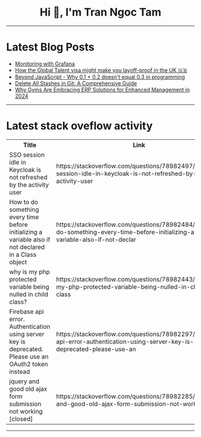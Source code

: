 <h1 align="center">Hi 👋, I'm Tran Ngoc Tam</h1>

---

# Latest Blog Posts 
<!-- BLOG-POST-LIST:START -->
- [Monitoring with Grafana](https://dev.to/chauhoangminhnguyen/monitoring-with-grafana-59l5)
- [How the Global Talent visa might make you layoff-proof in the UK 🇬🇧](https://dev.to/thewritingdev/how-the-global-talent-visa-might-make-you-layoff-proof-in-the-uk-37om)
- [Beyond JavaScript - Why 0.1 + 0.2 doesn&#39;t equal 0.3 in programming](https://dev.to/umangsinha12/beyond-javascript-why-01-02-doesnt-equal-03-in-programming-2bf3)
- [Delete All Stashes in Git: A Comprehensive Guide](https://dev.to/labex/delete-all-stashes-in-git-a-comprehensive-guide-5g5l)
- [Why Gyms Are Embracing ERP Solutions for Enhanced Management in 2024](https://dev.to/erpdevelopment/why-gyms-are-embracing-erp-solutions-for-enhanced-management-in-2024-dkk)
<!-- BLOG-POST-LIST:END -->

---

# Latest stack oveflow activity
<table>
  <tr><th>Title</th><th>Link</th></tr>
  <!-- STACKOVERFLOW:START --><tr><td>SSO session idle in Keycloak is not refreshed by the activity user</td><td>https://stackoverflow.com/questions/78982497/sso-session-idle-in-keycloak-is-not-refreshed-by-the-activity-user</td></tr><tr><td>How to do something every time before initializing a variable also if not declared in a Class object</td><td>https://stackoverflow.com/questions/78982484/how-to-do-something-every-time-before-initializing-a-variable-also-if-not-declar</td></tr><tr><td>why is my php protected variable being nulled in child class?</td><td>https://stackoverflow.com/questions/78982443/why-is-my-php-protected-variable-being-nulled-in-child-class</td></tr><tr><td>Firebase api error. Authentication using server key is deprecated. Please use an OAuth2 token instead</td><td>https://stackoverflow.com/questions/78982297/firebase-api-error-authentication-using-server-key-is-deprecated-please-use-an</td></tr><tr><td>jquery and good old ajax form submission not working [closed]</td><td>https://stackoverflow.com/questions/78982285/jquery-and-good-old-ajax-form-submission-not-working</td></tr><!-- STACKOVERFLOW:END -->
</table>

---


